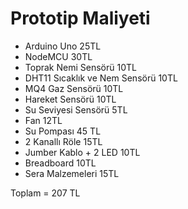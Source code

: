 # Prototip Maliyeti

* Arduino Uno 25TL
* NodeMCU 30TL
* Toprak Nemi Sensörü 10TL
* DHT11 Sıcaklık ve Nem Sensörü 10TL
* MQ4 Gaz Sensörü 10TL
* Hareket Sensörü 10TL
* Su Seviyesi Sensörü 5TL
* Fan 12TL
* Su Pompası 45 TL
* 2 Kanallı Röle 15TL
* Jumber Kablo + 2 LED 10TL
* Breadboard 10TL
* Sera Malzemeleri 15TL

Toplam = 207 TL

